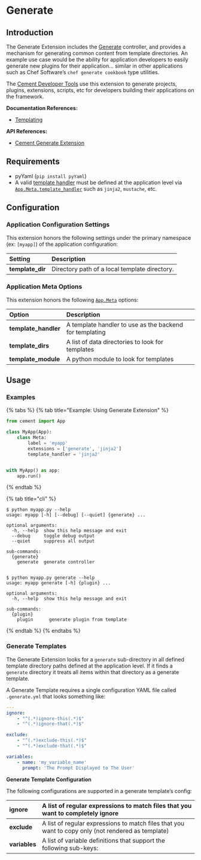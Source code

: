 # Generate

## Introduction

The Generate Extension includes the [Generate](https://cement.readthedocs.io/en/2.99/api/ext/ext_generate/#cement.ext.ext_generate.Generate) controller, and provides a mechanism for generating common content from template directories. An example use case would be the ability for application developers to easily generate new plugins for their application… similar in other applications such as Chef Software’s `chef generate cookbook` type utilities.

The [Cement Developer Tools](../getting-started/developer-tools.md) use this extension to generate projects, plugins, extensions, scripts, etc for developers building their applications on the framework.

**Documentation References:**

* [Templating](../core-foundation/templating.md)

**API References:**

* [Cement Generate Extension](http://cement.readthedocs.io/en/2.99/api/ext/ext_generate/)

## **Requirements**

* pyYaml \(`pip install pyYaml`\)
* A valid [template handler](../core-foundation/templating.md) must be defined at the application level via [`App.Meta.template_handler`](http://cement.readthedocs.io/en/2.99/api/core/foundation/#cement.core.foundation.App.Meta.template_handler) such as `jinja2`, `mustache`, etc.

## **Configuration**

### **Application Configuration Settings**

This extension honors the following settings under the primary namespace \(ex: `[myapp]`\) of the application configuration:

| **Setting** | **Description** |
| :--- | :--- |
| **template\_dir** | Directory path of a local template directory. |

### **Application Meta Options**

This extension honors the following [`App.Meta`](http://cement.readthedocs.io/en/2.99/api/core/foundation/?highlight=app.meta#cement.core.foundation.App.Meta) options:

| **Option** | **Description** |
| :--- | :--- |
| **template\_handler** | A template handler to use as the backend for templating |
| **template\_dirs** | A list of data directories to look for templates |
| **template\_module** | A python module to look for templates |

## **Usage**

### **Examples**

{% tabs %}
{% tab title="Example: Using Generate Extension" %}
```python
from cement import App

class MyApp(App):
    class Meta:
        label = 'myapp'
        extensions = ['generate', 'jinja2']
        template_handler = 'jinja2'


with MyApp() as app:
    app.run()
```
{% endtab %}

{% tab title="cli" %}
```text
$ python myapp.py --help
usage: myapp [-h] [--debug] [--quiet] {generate} ...

optional arguments:
  -h, --help  show this help message and exit
  --debug     toggle debug output
  --quiet     suppress all output

sub-commands:
  {generate}
    generate  generate controller


$ python myapp.py generate --help
usage: myapp generate [-h] {plugin} ...

optional arguments:
  -h, --help  show this help message and exit

sub-commands:
  {plugin}
    plugin      generate plugin from template
```
{% endtab %}
{% endtabs %}

### **Generate Templates**

The Generate Extension looks for a `generate` sub-directory in all defined template directory paths defined at the application level. If it finds a `generate` directory it treats all items within that directory as a generate template.

A Generate Template requires a single configuration YAML file called `.generate.yml` that looks something like:

```yaml
---
ignore:
    - "^(.*)ignore-this(.*)$"
    - "^(.*)ignore-that(.*)$"

exclude:
    - "^(.*)exclude-this(.*)$"
    - "^(.*)exclude-that(.*)$"

variables:
    - name: 'my_variable_name'
      prompt: 'The Prompt Displayed to The User'
```

**Generate Template Configuration**

The following configurations are supported in a generate template’s config:

| **ignore** | A list of regular expressions to match files that you want to completely ignore |
| :--- | :--- |
| **exclude** | A list of regular expressions to match files that you want to copy only \(not rendered as template\) |
| **variables** | A list of variable definitions that support the following sub-keys: |

